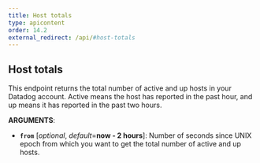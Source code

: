 ```yaml
---
title: Host totals
type: apicontent
order: 14.2
external_redirect: /api/#host-totals
---
```


## Host totals

This endpoint returns the total number of active and up hosts in your Datadog account. Active means the host has reported in the past hour, and up means it has reported in the past two hours.

**ARGUMENTS**:

* **`from`** [*optional*, *default*=**now - 2 hours**]:
    Number of seconds since UNIX epoch from which you want to get the total number of active and up hosts.

